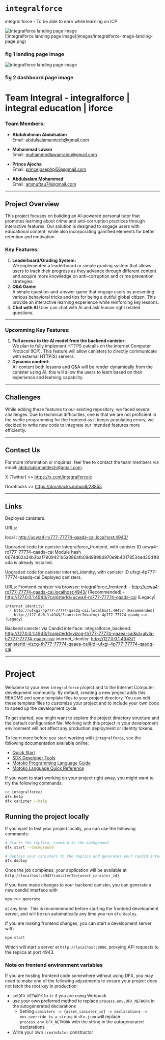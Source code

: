 # `integralforce`

integral force - To be able to earn while learning on ICP

<div>
  <img src="images/integralforce-image-landing-page.png" alt="integralforce landing page image">
</div>
![integralforce landing page image](images/integralforce-image-landing-page.png)

### fig 1 landing page image

<div>
  <img src="images/integralforce-image-dashboard-page.png" alt="integralforce landing page image">
</div>

### fig 2 dashboard page image

# Team Integral - integralforce | integral education | iforce

### Team Members:

- **Abdulrahman Abdulsalam**  
  Email: abdulsalamamtech@gmail.com

- **Muhammad Lawan**  
  Email: muhammedlawanrabiu@gmail.com

- **Prince Ajocha**  
  Email: princejosephpj56@gmail.com

- **Abdulsalam Mohammed**  
  Email: ammuftau74@gmail.com

---

## Project Overview

This project focuses on building an AI-powered personal tutor that promotes learning about crime and anti-corruption practices through interactive features. Our solution is designed to engage users with educational content, while also incorporating gamified elements for better retention and motivation.

### Key Features:

1. **Leaderboard/Grading System:**  
   We implemented a leaderboard or simple grading system that allows users to track their progress as they advance through different content and acquire more knowledge on anti-corruption and crime prevention strategies.
2. **Q&A Game:**  
   A simple question-and-answer game that engage users by presenting various behavioral tricks and tips for being a dutiful global citizen. This provide an interactive learning experience while reinforcing key lessons.
3. **Chat with AI**
   User can chat with AI and ask human right related questions.

---

### Upcomming Key Features:

1. **Full access to the AI model from the backend canister:**  
   We plan to fully implement HTTPS outcalls on the Internet Computer Protocol (ICP). This feature will allow canisters to directly communicate with external HTTP(S) servers.
2. **Dynamic content:**  
   All content both lessons and Q&A will be render dynamically from the canister using AI,
   this will allow the users to learn based on their experience and learning capability.

---

## Challenges

While adding these features to our existing repository, we faced several challenges. Due to technical difficulties, one is that we are not proficient in the svelte programming for the frontend as it keeps populating errors, we decided to write new code to integrate our intended features more efficiently.

---

## Contact Us

For more information or inquiries, feel free to contact the team members via email: abdulsalamamtech@gmail.com.

X (Twitter) >> https://x.com/integralforceic

Dorahacks >> https://dorahacks.io/buidl/28855

---

## Links

Deployed canisters.

URLs:

local : http://ucwa4-rx777-77774-qaada-cai.localhost:4943/

Upgraded code for canister integralforce_frontend, with canister ID ucwa4-rx777-77774-qaada-cai
Module hash 6674d62a34b3baf7909421b5a386afb09d9898d970e9b40178534ed30d1f8a4a is already installed.

Upgraded code for canister internet_identity, with canister ID ufxgi-4p777-77774-qaadq-cai
Deployed canisters.

URLs:
Frontend canister via browser:
integralforce_frontend: - http://ucwa4-rx777-77774-qaada-cai.localhost:4943/ (Recommended) - http://127.0.0.1:4943/?canisterId=ucwa4-rx777-77774-qaada-cai (Legacy)

    internet_identity:
      - http://ufxgi-4p777-77774-qaadq-cai.localhost:4943/ (Recommended)
      - http://127.0.0.1:4943/?canisterId=ufxgi-4p777-77774-qaadq-cai (Legacy)

Backend canister via Candid interface:
integralforce_backend: http://127.0.0.1:4943/?canisterId=vizcg-th777-77774-qaaea-cai&id=ulvla-h7777-77774-qaacq-cai
internet_identity: http://127.0.0.1:4943/?canisterId=vizcg-th777-77774-qaaea-cai&id=ufxgi-4p777-77774-qaadq-cai

---

# Project

Welcome to your new `integralforce` project and to the Internet Computer development community. By default, creating a new project adds this README and some template files to your project directory. You can edit these template files to customize your project and to include your own code to speed up the development cycle.

To get started, you might want to explore the project directory structure and the default configuration file. Working with this project in your development environment will not affect any production deployment or identity tokens.

To learn more before you start working with `integralforce`, see the following documentation available online:

- [Quick Start](https://internetcomputer.org/docs/current/developer-docs/setup/deploy-locally)
- [SDK Developer Tools](https://internetcomputer.org/docs/current/developer-docs/setup/install)
- [Motoko Programming Language Guide](https://internetcomputer.org/docs/current/motoko/main/motoko)
- [Motoko Language Quick Reference](https://internetcomputer.org/docs/current/motoko/main/language-manual)

If you want to start working on your project right away, you might want to try the following commands:

```bash
cd integralforce/
dfx help
dfx canister --help
```

## Running the project locally

If you want to test your project locally, you can use the following commands:

```bash
# Starts the replica, running in the background
dfx start --background

# Deploys your canisters to the replica and generates your candid interface
dfx deploy
```

Once the job completes, your application will be available at `http://localhost:4943?canisterId={asset_canister_id}`.

If you have made changes to your backend canister, you can generate a new candid interface with

```bash
npm run generate
```

at any time. This is recommended before starting the frontend development server, and will be run automatically any time you run `dfx deploy`.

If you are making frontend changes, you can start a development server with

```bash
npm start
```

Which will start a server at `http://localhost:8080`, proxying API requests to the replica at port 4943.

### Note on frontend environment variables

If you are hosting frontend code somewhere without using DFX, you may need to make one of the following adjustments to ensure your project does not fetch the root key in production:

- set`DFX_NETWORK` to `ic` if you are using Webpack
- use your own preferred method to replace `process.env.DFX_NETWORK` in the autogenerated declarations
  - Setting `canisters -> {asset_canister_id} -> declarations -> env_override to a string` in `dfx.json` will replace `process.env.DFX_NETWORK` with the string in the autogenerated declarations
- Write your own `createActor` constructor
